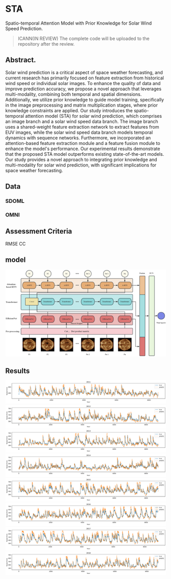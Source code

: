 # STA
Spatio-temporal Attention Model with Prior Knowledge for Solar Wind Speed Prediction.
> ICANN(IN REVIEW)
> The complete code will be uploaded to the repository after the review.

## Abstract.
Solar wind prediction is a critical aspect of space weather forecasting, and current research has primarily focused on feature extraction from historical wind speed or individual solar images. To enhance the quality of data and improve prediction accuracy, we propose a novel approach that leverages multi-modality, combining both temporal and spatial dimensions. Additionally, we utilize prior knowledge to guide model training, specifically in the image preprocessing and matrix multiplication stages, where prior knowledge constraints are applied. Our study introduces the spatio-temporal attention model (STA) for solar wind prediction, which comprises an image branch and a solar wind speed data branch. The image branch uses a shared-weight feature extraction network to extract features from EUV images, while the solar wind speed data branch models temporal dynamics with sequence networks. Furthermore, we incorporated an attention-based feature extraction module and a feature fusion module to enhance the model's performance. Our experimental results demonstrate that the proposed STA model outperforms existing state-of-the-art models. Our study provides a novel approach to integrating prior knowledge and multi-modality for solar wind prediction, with significant implications for space weather forecasting.

## Data
### SDOML

### OMNI

## Assessment Criteria
RMSE
CC


## model
![model](./images/frame2.png)

## Results
![result](./images/2011.png)
![result](./images/2012.png)
![result](./images/2013.png)
![result](./images/2014.png)
![result](./images/2015.png)
![result](./images/2016.png)
![result](./images/2017.png)
![result](./images/2018.png)

